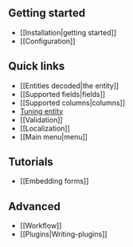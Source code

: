 Getting started
---------------

- [[Installation|getting started]]
- [[Configuration]]

Quick links
-----------

-   [[Entities decoded|the entity]]
-   [[Supported fields|fields]]
-   [[Supported columns|columns]]
-   [Tuning entity](/lazychaser/cruddy/wiki/schema#tuning)
-   [[Validation]]
-   [[Localization]]
-   [[Main menu|menu]]

Tutorials
---------

-   [[Embedding forms]]

Advanced
--------

-   [[Workflow]]
-   [[Plugins|Writing-plugins]]